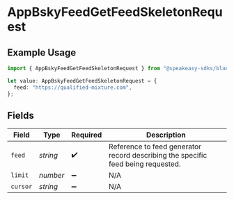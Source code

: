 # AppBskyFeedGetFeedSkeletonRequest

## Example Usage

```typescript
import { AppBskyFeedGetFeedSkeletonRequest } from "@speakeasy-sdks/bluesky/models/operations";

let value: AppBskyFeedGetFeedSkeletonRequest = {
  feed: "https://qualified-mixture.com",
};
```

## Fields

| Field                                                                            | Type                                                                             | Required                                                                         | Description                                                                      |
| -------------------------------------------------------------------------------- | -------------------------------------------------------------------------------- | -------------------------------------------------------------------------------- | -------------------------------------------------------------------------------- |
| `feed`                                                                           | *string*                                                                         | :heavy_check_mark:                                                               | Reference to feed generator record describing the specific feed being requested. |
| `limit`                                                                          | *number*                                                                         | :heavy_minus_sign:                                                               | N/A                                                                              |
| `cursor`                                                                         | *string*                                                                         | :heavy_minus_sign:                                                               | N/A                                                                              |